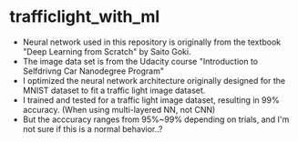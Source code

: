 # trafficlight_with_ml

- Neural network used in this repository is originally from the textbook "Deep Learning from Scratch" by Saito Goki.
- The image data set is from the Udacity course "Introduction to Selfdrivng Car Nanodegree Program"
- I optimized the neural network architecture originally designed for the MNIST dataset to fit a traffic light image dataset.
- I trained and tested for a traffic light image dataset, resulting in 99% accuracy. (When using multi-layered NN, not CNN)
- But the acccuracy ranges from 95%~99% depending on trials, and I'm not sure if this is a normal behavior..?
